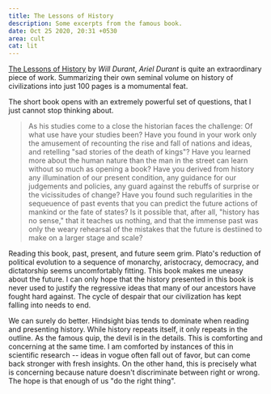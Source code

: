 ```yaml
---
title: The Lessons of History
description: Some excerpts from the famous book.
date: Oct 25 2020, 20:31 +0530
area: cult
cat: lit
---
```


[The Lessons of History](https://www.goodreads.com/book/show/174713.The_Lessons_of_History) by _Will Durant_, _Ariel Durant_ is quite an extraordinary piece of work.
Summarizing their own seminal volume on history of civilizations into just 100
pages is a momumental feat.

The short book opens with an extremely powerful set of questions, that I just
cannot stop thinking about.

> As his studies come to a close the historian faces the challenge: Of what use
> have your studies been? Have you found in your work only the amusement of
> recounting the rise and fall of nations and ideas, and retelling "sad stories
> of the death of kings"? Have you learned more about the human nature than the
> man in the street can learn without so much as opening a book? Have you derived from
> history any illumination of our present condition, any guidance for our judgements
> and policies, any guard against the rebuffs of surprise or the vicissitudes of
> change? Have you found such regularities in the sequeuence of past events that
> you can predict the future actions of mankind or the fate of states? Is it
> possible that, after all, "history has no sense," that it teaches us nothing,
> and that the immense past was only the weary rehearsal of the mistakes that
> the future is destiined to make on a larger stage and scale?

Reading this book, past, present, and future seem grim. Plato's reduction of
political evolution to a sequence of monarchy, aristocracy, democracy, and
dictatorship seems uncomfortably fitting. This book makes me uneasy about the
future. I can only hope that the history presented in this book is never used to
justify the regressive ideas that many of our ancestors have fought hard against.
The cycle of despair that our civilization has kept falling into needs to end.

We can surely do better. Hindsight bias tends to dominate when reading and
presenting history. While history repeats itself, it only repeats in the outline.
As the famous quip, the devil is in the details. This is comforting and concerning
at the same time. I am comforted by instances of this in scientific research --
ideas in vogue often fall out of favor, but can come back stronger with fresh
insights. On the other hand, this is precisely what is concerning because
nature doesn't discriminate between right or wrong. The hope is that enough of
us "do the right thing".
